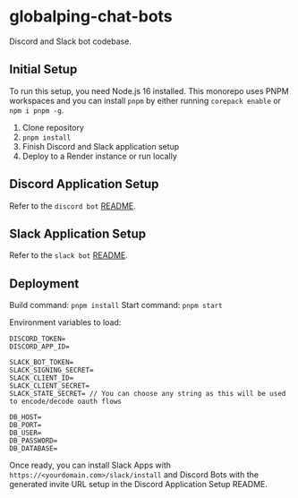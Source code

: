 # globalping-chat-bots

Discord and Slack bot codebase.

## Initial Setup

To run this setup, you need Node.js 16 installed. This monorepo uses PNPM workspaces and you can install `pnpm` by either running `corepack enable` or `npm i pnpm -g`.

1. Clone repository
2. `pnpm install`
3. Finish Discord and Slack application setup
4. Deploy to a Render instance or run locally

## Discord Application Setup

Refer to the `discord bot` [README](https://github.com/jsdelivr/globalping-chat-bots/tree/master/packages/discord).

## Slack Application Setup

Refer to the `slack bot` [README](https://github.com/jsdelivr/globalping-chat-bots/tree/master/packages/slack).

## Deployment

Build command: `pnpm install`
Start command: `pnpm start`

Environment variables to load:

```
DISCORD_TOKEN=
DISCORD_APP_ID=

SLACK_BOT_TOKEN=
SLACK_SIGNING_SECRET=
SLACK_CLIENT_ID=
SLACK_CLIENT_SECRET=
SLACK_STATE_SECRET= // You can choose any string as this will be used to encode/decode oauth flows

DB_HOST=
DB_PORT=
DB_USER=
DB_PASSWORD=
DB_DATABASE=
```

Once ready, you can install Slack Apps with `https://<yourdomain.com>/slack/install` and Discord Bots with the generated invite URL setup in the Discord Application Setup README.
